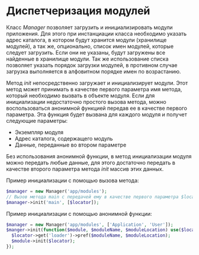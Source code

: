 # Диспетчеризация модулей

Класс _Manager_ позволяет загрузить и инициализировать модули приложения. Для 
этого при инстанциации класса необходимо указать адрес каталога, в котором будут 
хранится модули (хранилище модулей), а так же, опционально, список имен модулей, 
которые следует загрузить. Если они не указаны, будут загружены все найденные в 
хранилище модули. Так же использование списка позволяет указать порядок загрузки 
модулей, в противном случае загрузка выполняется в алфовитном порядке имен по 
возрастанию.

Метод _init_ непосредственно загружает и инициализирует модули. Этот метод может 
принимать в качестве первого параметра имя метода, который необходимо вызвать в 
объекте модуля. Если для инициализации недостаточно простого вызова метода, 
можно воспользоваться анонимной функцией передав ее в качестве первого 
параметра. Эта функция будет вызвана для каждого модуля и получет следующие 
параметры:

- Экземпляр модуля
- Адрес каталога, содержащего модуль
- Данные, переданные во втором параметре

Без использования анонимной функции, в метод инициализации модуля можно передать 
любые данные, для этого достаточно передать в качестве второго параметра метода 
_init_ массив этих данных.

Пример инициализации с помощью вызова метода:

```php
$manager = new Manager('app/modules');
// Вызов метода main с передачей ему в качестве первого параметра $locator
$manager->init('main', [$locator]);
```

Пример инициализации с помощью анонимной функции:

```php
$manager = new Manager('app/modules', ['Application', 'User']);
$manger->init(function($module, $moduleName, $moduleLocation) use($locator){
  $locator->get('loader')->pref($moduleName, $moduleLocation);
  $module->init($locator);
});
```
